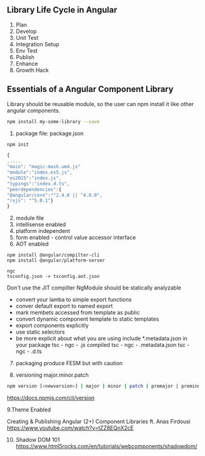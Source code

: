## Library Life Cycle in Angular

1. Plan
2. Develop
3. Unit Test
4. Integration Setup
5. Env Test
6. Publish
7. Enhance
8. Growth Hack


## Essentials of a Angular Component Library
Library should be reusable module, so the user can npm install it like other angular components.
```bash
npm install my-some-library --save
```
1. package file: package.json 
```bash
npm init
```

```js
{
.....
"main": "magic-mask.umd.js"
"module":"index.es5.js",
"es2015":"index.js",
"typings":"index.d.ts",
"peerdependencies":{
"@angular/core":"^2.4.0 || ^4.0.0",
"rxjs": "^5.0.1"}
}
```

2. module file
3. intellisense enabled
4. platform independent
5. form enabled - control value accessor interface
6. AOT enabled
```bach
npm install @angular/compilter-cli
npm install @angular/platform-server

ngc
tsconfig.json -> tsconfig.aot.json
```

Don't use the JIT compilter
NgModule should be statically analyzable 
- convert your lamba to simple export functions
- conver default export to named export
- mark membets accessed from template as public
- convert dynamic component template to static templates
- export components explicitly
- use static selectors
- be more explicit about what you are using
include *.metadata.json in your package
tsc - ngc - .js compiled
tsc - ngc - .metadata.json
tsc - ngc - .d.ts

7. packaging
produce FESM but with caution

8. versioning
major.minor.patch
```bash
npm version [<newversion>] | major | minor | patch | premajor | preminor | prepatch | prerelease | from-git]
```
https://docs.npmjs.com/cli/version


9.Theme Enabled



Creating & Publishing Angular (2+) Component Libraries ft. Anas Firdousi
https://www.youtube.com/watch?v=tZZ8EQnX2cE

10. Shadow DOM 101
https://www.html5rocks.com/en/tutorials/webcomponents/shadowdom/
